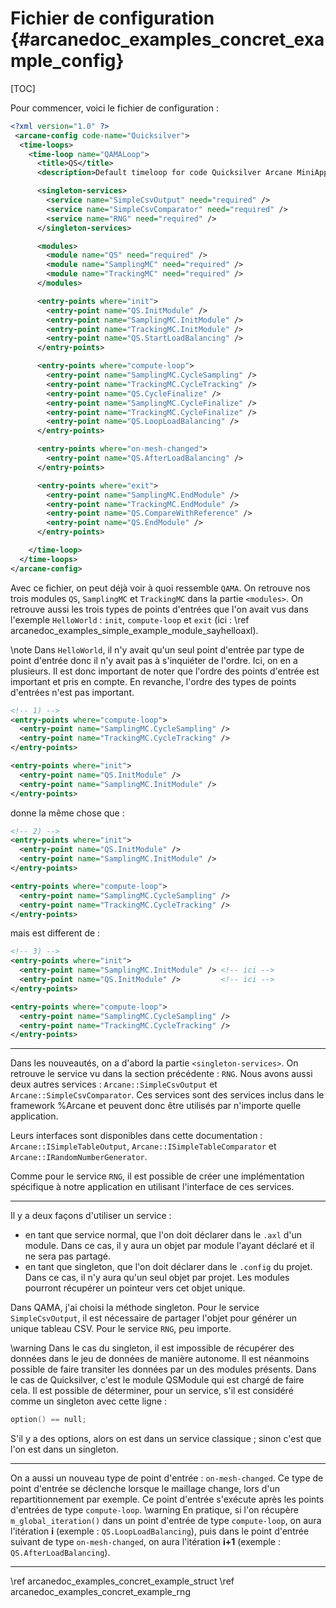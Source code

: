 # Fichier de configuration {#arcanedoc_examples_concret_example_config}

[TOC]

Pour commencer, voici le fichier de configuration :

```xml
<?xml version="1.0" ?>
 <arcane-config code-name="Quicksilver">
  <time-loops>
    <time-loop name="QAMALoop">
      <title>QS</title>
      <description>Default timeloop for code Quicksilver Arcane MiniApp</description>

      <singleton-services>
        <service name="SimpleCsvOutput" need="required" />
        <service name="SimpleCsvComparator" need="required" />
        <service name="RNG" need="required" />
      </singleton-services>

      <modules>
        <module name="QS" need="required" />
        <module name="SamplingMC" need="required" />
        <module name="TrackingMC" need="required" />
      </modules>

      <entry-points where="init">
        <entry-point name="QS.InitModule" />
        <entry-point name="SamplingMC.InitModule" />
        <entry-point name="TrackingMC.InitModule" />
        <entry-point name="QS.StartLoadBalancing" />
      </entry-points>

      <entry-points where="compute-loop">
        <entry-point name="SamplingMC.CycleSampling" />
        <entry-point name="TrackingMC.CycleTracking" />
        <entry-point name="QS.CycleFinalize" />
        <entry-point name="SamplingMC.CycleFinalize" />
        <entry-point name="TrackingMC.CycleFinalize" />
        <entry-point name="QS.LoopLoadBalancing" />
      </entry-points>

      <entry-points where="on-mesh-changed">
        <entry-point name="QS.AfterLoadBalancing" />
      </entry-points>

      <entry-points where="exit">
        <entry-point name="SamplingMC.EndModule" />
        <entry-point name="TrackingMC.EndModule" />
        <entry-point name="QS.CompareWithReference" />
        <entry-point name="QS.EndModule" />
      </entry-points>

    </time-loop>
  </time-loops>
</arcane-config>
```
Avec ce fichier, on peut déjà voir à quoi ressemble `QAMA`.
On retrouve nos trois modules `QS`, `SamplingMC` et `TrackingMC` dans
la partie `<modules>`.
On retrouve aussi les trois types de points d'entrées que l'on avait vus
dans l'exemple `HelloWorld` : `init`, `compute-loop` et `exit`
(ici : \ref arcanedoc_examples_simple_example_module_sayhelloaxl).

\note
Dans `HelloWorld`, il n'y avait qu'un seul point d'entrée par type de point d'entrée
donc il n'y avait pas à s'inquiéter de l'ordre. Ici, on en a plusieurs.
Il est donc important de noter que l'ordre des points d'entrée est important et
pris en compte. En revanche, l'ordre des types de points d'entrées n'est pas important.
```xml
<!-- 1) -->
<entry-points where="compute-loop">
  <entry-point name="SamplingMC.CycleSampling" />
  <entry-point name="TrackingMC.CycleTracking" />
</entry-points>

<entry-points where="init">
  <entry-point name="QS.InitModule" />
  <entry-point name="SamplingMC.InitModule" />
</entry-points>
```
donne la même chose que :
```xml
<!-- 2) -->
<entry-points where="init">
  <entry-point name="QS.InitModule" />
  <entry-point name="SamplingMC.InitModule" />
</entry-points>

<entry-points where="compute-loop">
  <entry-point name="SamplingMC.CycleSampling" />
  <entry-point name="TrackingMC.CycleTracking" />
</entry-points>
```
mais est different de :
```xml
<!-- 3) -->
<entry-points where="init">
  <entry-point name="SamplingMC.InitModule" /> <!-- ici -->
  <entry-point name="QS.InitModule" />         <!-- ici -->
</entry-points>

<entry-points where="compute-loop">
  <entry-point name="SamplingMC.CycleSampling" />
  <entry-point name="TrackingMC.CycleTracking" />
</entry-points>
```


____

Dans les nouveautés, on a d'abord la partie `<singleton-services>`.
On retrouve le service vu dans la section précédente : `RNG`. Nous avons
aussi deux autres services : `Arcane::SimpleCsvOutput` et `Arcane::SimpleCsvComparator`.
Ces services sont des services inclus dans le framework %Arcane et peuvent
donc être utilisés par n'importe quelle application.

Leurs interfaces sont disponibles dans cette documentation :
`Arcane::ISimpleTableOutput`, `Arcane::ISimpleTableComparator` et `Arcane::IRandomNumberGenerator`.

Comme pour le service `RNG`, il est possible de créer une implémentation
spécifique à notre application en utilisant l'interface de ces services.

____

Il y a deux façons d'utiliser un service : 
- en tant que service normal, que l'on doit déclarer dans le `.axl` 
d'un module. Dans ce cas, il y aura un objet par module l'ayant déclaré
et il ne sera pas partagé.
- en tant que singleton, que l'on doit déclarer dans le `.config` du projet.
Dans ce cas, il n'y aura qu'un seul objet par projet. Les modules pourront
récupérer un pointeur vers cet objet unique.

Dans QAMA, j'ai choisi la méthode singleton. Pour le service `SimpleCsvOutput`,
il est nécessaire de partager l'objet pour générer un unique tableau CSV.
Pour le service `RNG`, peu importe.

\warning Dans le cas du singleton, il est impossible de récupérer des données
dans le jeu de données de manière autonome. Il est néanmoins possible de faire
transiter les données par un des modules présents. Dans le cas de Quicksilver,
c'est le module QSModule qui est chargé de faire cela.
Il est possible de déterminer, pour un service, s'il est considéré comme
un singleton avec cette ligne :
```cpp
option() == null;
```
S'il y a des options, alors on est dans un service classique ; sinon c'est
que l'on est dans un singleton.

____

On a aussi un nouveau type de point d'entrée : `on-mesh-changed`.
Ce type de point d'entrée se déclenche lorsque le maillage change,
lors d'un repartitionnement par exemple.
Ce point d'entrée s'exécute après les points d'entrées de type `compute-loop`.
\warning
En pratique, si l'on récupère `m_global_iteration()` dans un point d'entrée
de type `compute-loop`, on aura l'itération **i** (exemple : `QS.LoopLoadBalancing`),
puis dans le point d'entrée suivant de type `on-mesh-changed`, on aura 
l'itération **i+1** (exemple : `QS.AfterLoadBalancing`).

____

<div class="section_buttons">
<span class="back_section_button">
\ref arcanedoc_examples_concret_example_struct
</span>
<span class="next_section_button">
\ref arcanedoc_examples_concret_example_rng
</span>
</div>
